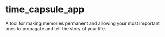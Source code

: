 # time_capsule_app

A tool for making memories permanent and allowing your most important ones to propagate and tell the story of your life.
